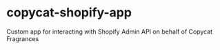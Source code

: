 # copycat-shopify-app
Custom app for interacting with Shopify Admin API on behalf of Copycat Fragrances
